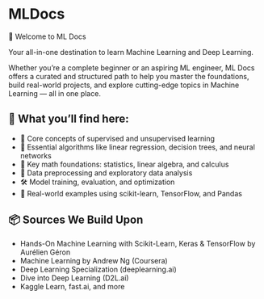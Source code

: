 # MLDocs

👋 Welcome to ML Docs

Your all-in-one destination to learn Machine Learning and Deep Learning.

Whether you’re a complete beginner or an aspiring ML engineer, ML Docs offers a curated and structured path to help you master the foundations,
build real-world projects, and explore cutting-edge topics in Machine Learning — all in one place.

## 🚀 What you’ll find here:

- 🤖 Core concepts of supervised and unsupervised learning
- 🧠 Essential algorithms like linear regression, decision trees, and neural networks
- 🧮 Key math foundations: statistics, linear algebra, and calculus
- 🧹 Data preprocessing and exploratory data analysis
- 🛠️ Model training, evaluation, and optimization
- 🧪 Real-world examples using scikit-learn, TensorFlow, and Pandas

## 📦 Sources We Build Upon

- Hands-On Machine Learning with Scikit-Learn, Keras & TensorFlow by Aurélien Géron
- Machine Learning by Andrew Ng (Coursera)
- Deep Learning Specialization (deeplearning.ai)
- Dive into Deep Learning (D2L.ai)
- Kaggle Learn, fast.ai, and more
